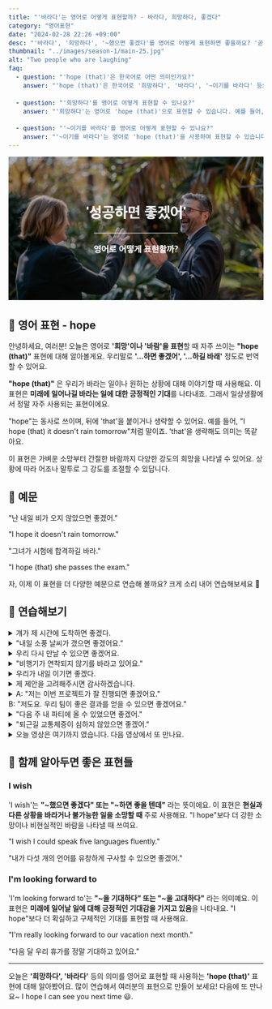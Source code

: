 ```yaml
---
title: "'바라다'는 영어로 어떻게 표현할까? - 바라다, 희망하다, 좋겠다"
category: "영어표현"
date: "2024-02-28 22:26 +09:00"
desc: "'바라다', '희망하다', '~했으면 좋겠다'를 영어로 어떻게 표현하면 좋을까요? '곧 만날 수 있으면 좋겠어', '모든 게 잘 풀리길 바래' 등을 영어로 표현하는 법을 배워봅시다."
thumbnail: "../images/season-1/main-25.jpg"
alt: "Two people who are laughing"
faq:
  - question: "'hope (that)'은 한국어로 어떤 의미인가요?"
    answer: "'hope (that)'은 한국어로 '희망하다', '바라다', '~이기를 바라다' 등으로 번역됩니다. 미래에 일어나기를 바라는 일이나 상황에 대해 긍정적인 기대를 표현할 때 사용합니다."

  - question: "'희망하다'를 영어로 어떻게 표현할 수 있나요?"
    answer: "'희망하다'는 영어로 'hope (that)'으로 표현할 수 있습니다. 예를 들어, '나는 내일 날씨가 좋기를 희망해'는 'I hope (that) the weather will be nice tomorrow'로 말할 수 있습니다."

  - question: "'~이기를 바라다'를 영어로 어떻게 표현할 수 있나요?"
    answer: "'~이기를 바라다'는 영어로 'hope (that)'을 사용하여 표현할 수 있습니다. 예를 들어, '그가 시험에 합격하기를 바라'는 'I hope (that) he passes the exam'으로 말할 수 있습니다."
---
```


![성공하면 좋겠어 영어표현](../images/season-1/main-25.jpg)

## 🌟 영어 표현 - hope

안녕하세요, 여러분! 오늘은 영어로 **'희망'이나 '바람'을 표현**할 때 자주 쓰이는 **"hope (that)"** 표현에 대해 알아볼게요. 우리말로 **'...하면 좋겠어', '...하길 바래'** 정도로 번역할 수 있어요.

**"hope (that)"** 은 우리가 바라는 일이나 원하는 상황에 대해 이야기할 때 사용해요. 이 표현은 **미래에 일어나길 바라는 일에 대한 긍정적인 기대**를 나타내죠. 그래서 일상생활에서 정말 자주 사용되는 표현이에요.

"hope"는 동사로 쓰이며, 뒤에 'that'을 붙이거나 생략할 수 있어요. 예를 들어, "I hope (that) it doesn't rain tomorrow"처럼 말이죠. 'that'을 생략해도 의미는 똑같아요.

이 표현은 가벼운 소망부터 간절한 바람까지 다양한 강도의 희망을 나타낼 수 있어요. 상황에 따라 어조나 말투로 그 강도를 조절할 수 있답니다.

## 📖 예문

"난 내일 비가 오지 않았으면 좋겠어."

"I hope it doesn't rain tomorrow."

"그녀가 시험에 합격하길 바라."

"I hope (that) she passes the exam."

자, 이제 이 표현을 더 다양한 예문으로 연습해 볼까요? 크게 소리 내어 연습해보세요 🚀

## 💬 연습해보기

<details>
  <summary>걔가 제 시간에 도착하면 좋겠다.</summary>
  <span>I hope he arrives on time.</span>
</details>

<details>
<summary>"내일 소풍 날씨가 갰으면 좋겠어요."</summary>
<span>"I hope that the weather clears up for our picnic tomorrow."</span>
</details>

<details>
 <summary>우리 다시 만날 수 있으면 좋겠어요.</summary>
  <span>I hope we can meet again.</span>
</details>

<details>
<summary>"비행기가 연착되지 않기를 바라고 있어요."</summary>
<span>"We're hoping that the flight won't be delayed."</span>
</details>

<details>
  <summary>우리가 내일 이기면 좋겠다.</summary>
  <span>I hope we win tomorrow.</span>
</details>

<details>
  <summary>제 제안을 고려해주시면 감사하겠습니다.</summary>
  <span>I hope you consider my proposal.</span>
</details>

<details>
  <summary>A: "저는 이번 프로젝트가 잘 진행되면 좋겠어요."<br>B: "저도요. 우리 팀이 좋은 결과를 얻을 수 있으면 좋겠어요."
</summary>
<span>A: "I really hope this project goes well."<br>B: "Me too. I hope our team can achieve good results."</span>
</details>

<details>
<summary>"다음 주 내 파티에 올 수 있었으면 좋겠어."</summary>
<span>"I hope that you'll be able to make it to my party next weekend."</span>
</details>

<details>
<summary>"퇴근길 교통체증이 심하지 않았으면 좋겠어."</summary>
<span>"I hope that traffic isn't too bad on my way home."</span>
</details>

<details>
  <summary>오늘 영상은 여기까지 였습니다. 다음 영상에서 또 만나요.
</summary>
<span>That's it for today's video. I hope we can see again in the next one.</span>
</details>

## 🤝 함께 알아두면 좋은 표현들

### I wish

'I wish'는 **"~했으면 좋겠다" 또는 "~하면 좋을 텐데"** 라는 뜻이에요. 이 표현은 **현실과 다른 상황을 바라거나 불가능한 일을 소망할 때** 주로 사용해요. "I hope"보다 더 강한 소망이나 비현실적인 바람을 나타낼 때 쓰여요.

"I wish I could speak five languages fluently."

"내가 다섯 개의 언어를 유창하게 구사할 수 있으면 좋겠어."

### I'm looking forward to

'I'm looking forward to'는 **"~을 기대하다" 또는 "~을 고대하다"** 라는 의미예요. 이 표현은 **미래에 일어날 일에 대해 긍정적인 기대감을 가지고 있음**을 나타내요. "I hope"보다 더 확실하고 구체적인 기대를 표현할 때 사용해요.

"I'm really looking forward to our vacation next month."

"다음 달 우리 휴가를 정말 기대하고 있어요."

---

오늘은 **'희망하다', '바라다'** 등의 의미를 영어로 표현할 때 사용하는 **'hope (that)'** 표현에 대해 알아봤어요. 많이 연습해서 여러분의 표현으로 만들어 보세요! 다음에 또 만나요~ I hope I can see you next time 😃.
